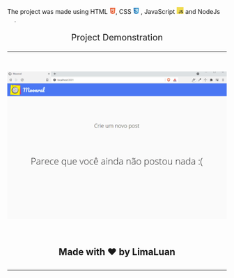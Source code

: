 <p>The project was made using HTML <img src="https://raw.githubusercontent.com/devicons/devicon/master/icons/html5/html5-original.svg" alt="html5" width="14" height="14" style="max-width:100%">, CSS <img src="https://raw.githubusercontent.com/devicons/devicon/master/icons/css3/css3-original.svg" alt="html5" width="14" height="14" style="max-width:100%"></img> , JavaScript <img src="https://raw.githubusercontent.com/devicons/devicon/master/icons/javascript/javascript-original.svg" width="16" height="16" style="max-width:100%"></img> and NodeJs <img src="https://cdn.jsdelivr.net/gh/devicons/devicon/icons/nodejs/nodejs-original.svg" width="16" height="16" style="max-width:100%"></img>.</p>
<!--<h2><a href="https://limaluan.github.io/js_tic_tac_toe/">Click here to see the page on your Browser!</a></h2><br>-->

<p align="center" style="font-size:20px">Project Demonstration</p>
<hr><br>
<p align="center">
<img src="https://github.com/limaluan/Moonral/blob/master/demo_imgs%20%5Bignore%5D/home.gif?raw=true">
<p>
<br>
<h2><p align="center">
    Made with ❤️ by LimaLuan
<p><h2>
<hr>
